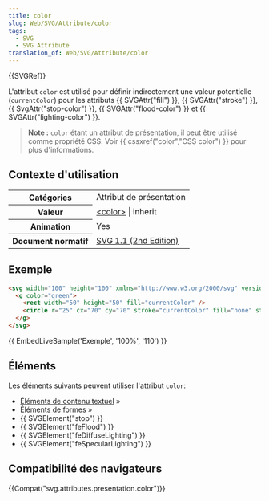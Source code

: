 ```yaml
---
title: color
slug: Web/SVG/Attribute/color
tags:
  - SVG
  - SVG Attribute
translation_of: Web/SVG/Attribute/color
---
```

{{SVGRef}}

L'attribut `color` est utilisé pour définir indirectement une valeur potentielle (`currentColor`) pour les attributs {{ SVGAttr("fill") }}, {{ SVGAttr("stroke") }}, {{ SvgAttr("stop-color") }}, {{ SVGAttr("flood-color") }} et {{ SVGAttr("lighting-color") }}.

> **Note :** `color` étant un attribut de présentation, il peut être utilisé comme propriété CSS. Voir {{ cssxref("color","CSS color") }} pour plus d'informations.

## Contexte d'utilisation

<table class="standard-table">
  <tbody>
    <tr>
      <th scope="row">Catégories</th>
      <td>Attribut de présentation</td>
    </tr>
    <tr>
      <th scope="row">Valeur</th>
      <td>
        <a href="/fr/SVG/Content_type#Color" title="en/SVG/Content_type#Color"
          >&#x3C;color></a
        >
        | inherit
      </td>
    </tr>
    <tr>
      <th scope="row">Animation</th>
      <td>Yes</td>
    </tr>
    <tr>
      <th scope="row">Document normatif</th>
      <td>
        <a href="http://www.w3.org/TR/SVG11/color.html#ColorProperty"
          >SVG 1.1 (2nd Edition)</a
        >
      </td>
    </tr>
  </tbody>
</table>

## Exemple

```html
<svg width="100" height="100" xmlns="http://www.w3.org/2000/svg" version="1.1">
  <g color="green">
    <rect width="50" height="50" fill="currentColor" />
    <circle r="25" cx="70" cy="70" stroke="currentColor" fill="none" stroke-width="5" />
  </g>
</svg>
```

{{ EmbedLiveSample('Exemple', '100%', '110') }}

## Éléments

Les éléments suivants peuvent utiliser l'attribut `color`:

- [Éléments de contenu textuel](/fr/docs/Web/SVG/Element#Éléments_de_contenu_textuel "en/SVG/Element#Text_content_elements") »
- [Éléments de formes](/fr/docs/Web/SVG/Element#Éléments_de_formes "en/SVG/Element#Shape_elements")  »
- {{ SVGElement("stop") }}
- {{ SVGElement("feFlood") }}
- {{ SVGElement("feDiffuseLighting") }}
- {{ SVGElement("feSpecularLighting") }}

## Compatibilité des navigateurs

{{Compat("svg.attributes.presentation.color")}}
